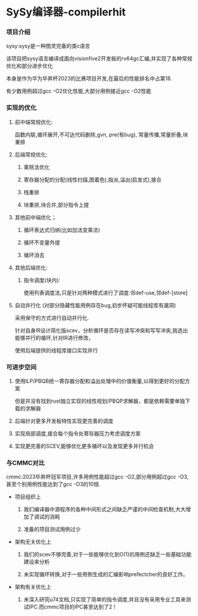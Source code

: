 # SySy编译器-compilerhit

### 项目介绍

sysy:sysy是一种图灵完备的类c语言

该项目把sysy语言编译成面向visionfive2开发板的rv64gc汇编,并实现了各种常规优化和部分进步优化

本身是作为华为毕昇杯2023的比赛项目开发,在最后的性能排名中占第18.

有少数用例超过gcc -O2优化性能,大部分用例接近gcc -O2性能

### 实现的优化

1. 前中端常规优化:

   函数内联,循环展开,不可达代码删除,gvn, pre(有bug), 常量传播,常量折叠,块重排

2. 后端常规优化:

   1. 乘除法优化

   2. 寄存器分配的分配(线性扫描,图着色),指派,溢出(启发式),接合

   3. 栈重排

   4. 块重排,块合并,部分指令上提

3. 其他前中端优化；

   1. 循环表达式归纳(比如加法变乘法)

   2. 循环不变量外提

   3. 循环消去

4. 其他后端优化:

   1. 指令调度(块内):

      使用列表调度法,只是针对两种模式进行了调度:邻def-use,邻def-\[store\]

5. 自动并行化 (对部分隐藏性能用例存在bug,初步怀疑可能线程库有漏洞)

   采用保守的方式进行自动并行化.

   针对自身IR设计简化版scev，分析循环是否存在读写冲突和写写冲突,挑选出能够并行的循环,针对IR进行修改，

   使用后端提供的线程库接口实现并行

### 可进步空间

1. 使用ILP/PBQB统一寄存器分配和溢出处理中的价值衡量,以得到更好的分配方案

   但是并没有找到rust独立实现的线性规划/PBQP求解器，都是依赖需要单独下载的求解器

2. 后端针对更多开发板特性实现更完善的调度

3. 实现局部调度,接合每个指令处寄存器压力考虑调度方案

4. 实现更完善的SCEV,能够优化更多循环以及发现更多并行机会

### 与CMMC对比

cmmc:2023毕昇杯冠军项目,许多用例性能超过gcc -O2,部分用例超过gcc -O3,甚至个别用例性能达到了gcc -O3的10倍.

* 项目组织上

  1. 我们编译器中源程序的各种中间形式之间缺乏严谨的中间检查机制,大大增加了调试的消耗

  2. 准备的项目测试用例过少

* 架构无关优化上

  1. 我们的scev不够完善,对于一些能够优化到O(1)的用例还缺乏一些基础功能建设来分析

  2. 未实现循环转换,对于一些用例生成的汇编影响prefectcher的良好工作。

* 架构有关优化上

  1. 未深入研究u74文档,只实现了简单的指令调度,并且没有采用专业工具来测试IPC.而cmmc项目的IPC甚至达到了2！